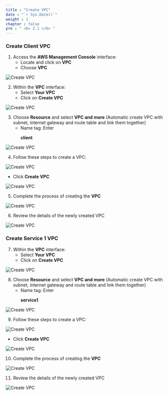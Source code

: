 ```yaml
---
title : "Create VPC"
date : "`r Sys.Date()`"
weight : 1
chapter : false
pre : " <b> 2.1 </b> "
---
```


### Create Client VPC

1. Access the **AWS Management Console** interface:
   - Locate and click on **VPC**
   - Choose **VPC**

![Create VPC](/images/2/2.1-vpcandsubnet/0001-createvpcandsubnet.PNG?featherlight=false&width=90pc)

2. Within the **VPC** interface:
   - Select **Your VPC**
   - Click on **Create VPC**

![Create VPC](/images/2/2.1-vpcandsubnet/0002-createvpcandsubnet.PNG?featherlight=false&width=90pc)

3. Choose **Resource** and select **VPC and more** (Automatic create VPC with subnet, internet gateway and route table and link them together)
   - Name tag: Enter <p>**client**</p> 

![Create VPC](/images/2/2.1-vpcandsubnet/0003-createvpcandsubnet.PNG?featherlight=false&width=30pc)

4. Follow these steps to create a VPC: 

![Create VPC](/images/2/2.1-vpcandsubnet/0004-createvpcandsubnet.PNG?featherlight=false&width=30pc)
   - Click **Create VPC**

![Create VPC](/images/2/2.1-vpcandsubnet/0005-createvpcandsubnet.PNG?featherlight=false&width=30pc)

5. Complete the process of creating the **VPC**

![Create VPC](/images/2/2.1-vpcandsubnet/0006-createvpcandsubnet.PNG?featherlight=false&width=40pc)

6. Review the details of the newly created VPC

![Create VPC](/images/2/2.1-vpcandsubnet/0007-createvpcandsubnet.PNG?featherlight=false&width=90pc)

### Create Service 1 VPC

7. Within the **VPC** interface:
   - Select **Your VPC**
   - Click on **Create VPC**

![Create VPC](/images/2/2.1-vpcandsubnet/0008-createvpcandsubnet.PNG?featherlight=false&width=90pc)

8. Choose **Resource** and select **VPC and more** (Automatic create VPC with subnet, internet gateway and route table and link them together)
   - Name tag: Enter <p>**service1**</p> 

![Create VPC](/images/2/2.1-vpcandsubnet/0009-createvpcandsubnet.PNG?featherlight=false&width=30pc)

9. Follow these steps to create a VPC: 

![Create VPC](/images/2/2.1-vpcandsubnet/00010-createvpcandsubnet.PNG?featherlight=false&width=30pc)
   - Click **Create VPC**

![Create VPC](/images/2/2.1-vpcandsubnet/0005-createvpcandsubnet.PNG?featherlight=false&width=30pc)

10. Complete the process of creating the **VPC**

![Create VPC](/images/2/2.1-vpcandsubnet/00011-createvpcandsubnet.PNG?featherlight=false&width=40pc)

11. Review the details of the newly created VPC

![Create VPC](/images/2/2.1-vpcandsubnet/00012-createvpcandsubnet.PNG?featherlight=false&width=90pc)
